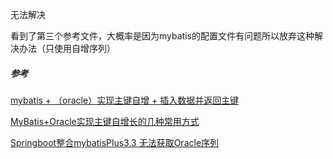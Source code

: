 

无法解决

看到了第三个参考文件，大概率是因为mybatis的配置文件有问题所以放弃这种解决办法（只使用自增序列）









##### 参考

[mybatis + （oracle）实现主键自增 + 插入数据并返回主键](https://blog.csdn.net/weixin_44858201/article/details/107780129)

[MyBatis+Oracle实现主键自增长的几种常用方式](https://www.cnblogs.com/uzxin/p/11930347.html)

[Springboot整合mybatisPlus3.3 无法获取Oracle序列](https://gitee.com/baomidou/mybatis-plus/issues/I1I9W8)